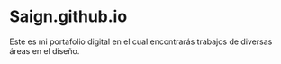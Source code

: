 # Saign.github.io
Este es mi portafolio digital en el cual encontrarás trabajos de diversas áreas en el diseño.
